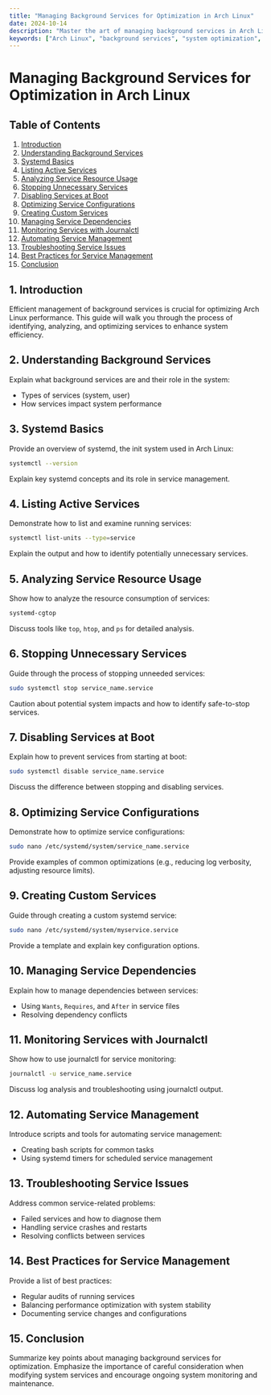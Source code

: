 ```yaml
---
title: "Managing Background Services for Optimization in Arch Linux"
date: 2024-10-14
description: "Master the art of managing background services in Arch Linux to optimize system performance, reduce resource usage, and enhance overall system efficiency."
keywords: ["Arch Linux", "background services", "system optimization", "Linux administration", "systemd", "process management", "system resources", "performance tuning"]
---
```


# Managing Background Services for Optimization in Arch Linux

## Table of Contents
1. [Introduction](#introduction)
2. [Understanding Background Services](#understanding-background-services)
3. [Systemd Basics](#systemd-basics)
4. [Listing Active Services](#listing-active-services)
5. [Analyzing Service Resource Usage](#analyzing-service-resource-usage)
6. [Stopping Unnecessary Services](#stopping-unnecessary-services)
7. [Disabling Services at Boot](#disabling-services-at-boot)
8. [Optimizing Service Configurations](#optimizing-service-configurations)
9. [Creating Custom Services](#creating-custom-services)
10. [Managing Service Dependencies](#managing-service-dependencies)
11. [Monitoring Services with Journalctl](#monitoring-services-with-journalctl)
12. [Automating Service Management](#automating-service-management)
13. [Troubleshooting Service Issues](#troubleshooting-service-issues)
14. [Best Practices for Service Management](#best-practices-for-service-management)
15. [Conclusion](#conclusion)

## 1. Introduction
Efficient management of background services is crucial for optimizing Arch Linux performance. This guide will walk you through the process of identifying, analyzing, and optimizing services to enhance system efficiency.

## 2. Understanding Background Services
Explain what background services are and their role in the system:
- Types of services (system, user)
- How services impact system performance

## 3. Systemd Basics
Provide an overview of systemd, the init system used in Arch Linux:
```bash
systemctl --version
```
Explain key systemd concepts and its role in service management.

## 4. Listing Active Services
Demonstrate how to list and examine running services:
```bash
systemctl list-units --type=service
```
Explain the output and how to identify potentially unnecessary services.

## 5. Analyzing Service Resource Usage
Show how to analyze the resource consumption of services:
```bash
systemd-cgtop
```
Discuss tools like `top`, `htop`, and `ps` for detailed analysis.

## 6. Stopping Unnecessary Services
Guide through the process of stopping unneeded services:
```bash
sudo systemctl stop service_name.service
```
Caution about potential system impacts and how to identify safe-to-stop services.

## 7. Disabling Services at Boot
Explain how to prevent services from starting at boot:
```bash
sudo systemctl disable service_name.service
```
Discuss the difference between stopping and disabling services.

## 8. Optimizing Service Configurations
Demonstrate how to optimize service configurations:
```bash
sudo nano /etc/systemd/system/service_name.service
```
Provide examples of common optimizations (e.g., reducing log verbosity, adjusting resource limits).

## 9. Creating Custom Services
Guide through creating a custom systemd service:
```bash
sudo nano /etc/systemd/system/myservice.service
```
Provide a template and explain key configuration options.

## 10. Managing Service Dependencies
Explain how to manage dependencies between services:
- Using `Wants`, `Requires`, and `After` in service files
- Resolving dependency conflicts

## 11. Monitoring Services with Journalctl
Show how to use journalctl for service monitoring:
```bash
journalctl -u service_name.service
```
Discuss log analysis and troubleshooting using journalctl output.

## 12. Automating Service Management
Introduce scripts and tools for automating service management:
- Creating bash scripts for common tasks
- Using systemd timers for scheduled service management

## 13. Troubleshooting Service Issues
Address common service-related problems:
- Failed services and how to diagnose them
- Handling service crashes and restarts
- Resolving conflicts between services

## 14. Best Practices for Service Management
Provide a list of best practices:
- Regular audits of running services
- Balancing performance optimization with system stability
- Documenting service changes and configurations

## 15. Conclusion
Summarize key points about managing background services for optimization. Emphasize the importance of careful consideration when modifying system services and encourage ongoing system monitoring and maintenance.